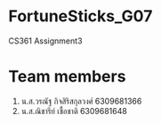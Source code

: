 ﻿# FortuneSticks_G07
CS361 Assignment3
# Team members
1. น.ส.วรณัฐ กิจสิริสกุลวงศ์ 6309681366
2. น.ส.ณิชารีย์ เชื้อชาติ 6309681648
